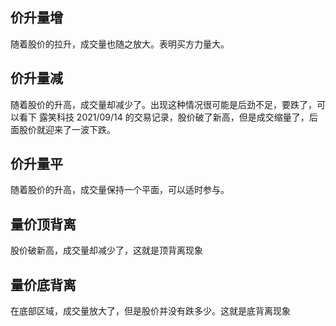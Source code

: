 ## 价升量增

随着股价的拉升，成交量也随之放大。表明买方力量大。

## 价升量减

随着股价的升高，成交量却减少了。出现这种情况很可能是后劲不足，要跌了，可以看下 露笑科技 2021/09/14 的交易记录，股价破了新高，但是成交缩量了，后面股价就迎来了一波下跌。

## 价升量平

随着股价的升高，成交量保持一个平面，可以适时参与。



## 量价顶背离

股价破新高，成交量却减少了，这就是顶背离现象

## 量价底背离

在底部区域，成交量放大了，但是股价并没有跌多少。这就是底背离现象